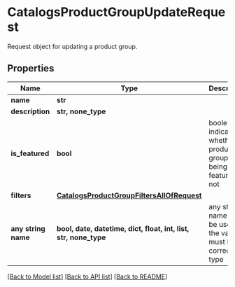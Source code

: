 # CatalogsProductGroupUpdateRequest

Request object for updating a product group.

## Properties
Name | Type | Description | Notes
------------ | ------------- | ------------- | -------------
**name** | **str** |  | [optional] 
**description** | **str, none_type** |  | [optional] 
**is_featured** | **bool** | boolean indicator of whether the product group is being featured or not | [optional] 
**filters** | [**CatalogsProductGroupFiltersAllOfRequest**](CatalogsProductGroupFiltersAllOfRequest.md) |  | [optional] 
**any string name** | **bool, date, datetime, dict, float, int, list, str, none_type** | any string name can be used but the value must be the correct type | [optional]

[[Back to Model list]](../README.md#documentation-for-models) [[Back to API list]](../README.md#documentation-for-api-endpoints) [[Back to README]](../README.md)


